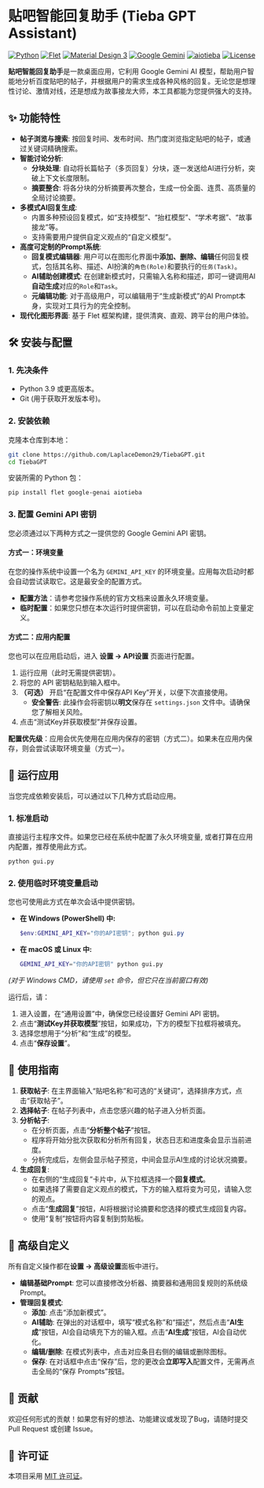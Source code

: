 # 贴吧智能回复助手 (Tieba GPT Assistant)

[![Python](https://img.shields.io/badge/Python-3.9+-blue.svg)](https://www.python.org/)
[![Flet](https://img.shields.io/badge/UI-Flet-green.svg)](https://flet.dev/)
[![Material Design 3](https://img.shields.io/badge/Design-Material%203-blueviolet)](https://m3.material.io/)
[![Google Gemini](https://img.shields.io/badge/AI-Google%20Gemini-purple.svg)](https://ai.google.dev/)
[![aiotieba](https://img.shields.io/badge/API-aiotieba-orange.svg)](https://github.com/lumina37/aiotieba)
[![License](https://img.shields.io/badge/License-MIT-green.svg)](https://opensource.org/licenses/MIT)

**贴吧智能回复助手**是一款桌面应用，它利用 Google Gemini AI 模型，帮助用户智能地分析百度贴吧的帖子，并根据用户的需求生成各种风格的回复。无论您是想理性讨论、激情对线，还是想成为故事接龙大师，本工具都能为您提供强大的支持。

## ✨ 功能特性

*   **帖子浏览与搜索**: 按回复时间、发布时间、热门度浏览指定贴吧的帖子，或通过关键词精确搜索。
*   **智能讨论分析**:
    *   **分块处理**: 自动将长篇帖子（多页回复）分块，逐一发送给AI进行分析，突破上下文长度限制。
    *   **摘要整合**: 将各分块的分析摘要再次整合，生成一份全面、连贯、高质量的全局讨论摘要。
*   **多模式AI回复生成**:
    *   内置多种预设回复模式，如“支持模型”、“抬杠模型”、“学术考据”、“故事接龙”等。
    *   支持需要用户提供自定义观点的“自定义模型”。
*   **高度可定制的Prompt系统**:
    *   **回复模式编辑器**: 用户可以在图形化界面中**添加、删除、编辑**任何回复模式，包括其名称、描述、AI扮演的`角色(Role)`和要执行的`任务(Task)`。
    *   **AI辅助创建模式**: 在创建新模式时，只需输入名称和描述，即可一键调用AI**自动生成**对应的`Role`和`Task`。
    *   **元编辑功能**: 对于高级用户，可以编辑用于“生成新模式”的AI Prompt本身，实现对工具行为的完全控制。
*   **现代化图形界面**: 基于 Flet 框架构建，提供清爽、直观、跨平台的用户体验。

## 🛠️ 安装与配置

### 1. 先决条件

*   Python 3.9 或更高版本。
*   Git (用于获取开发版本号)。

### 2. 安装依赖

克隆本仓库到本地：
```bash
git clone https://github.com/LaplaceDemon29/TiebaGPT.git
cd TiebaGPT
```

安装所需的 Python 包：
```bash
pip install flet google-genai aiotieba
```

### 3. 配置 Gemini API 密钥

您必须通过以下两种方式之一提供您的 Google Gemini API 密钥。

#### 方式一：环境变量

在您的操作系统中设置一个名为 `GEMINI_API_KEY` 的环境变量。应用每次启动时都会自动尝试读取它。这是最安全的配置方式。

*   **配置方法**：请参考您操作系统的官方文档来设置永久环境变量。
*   **临时配置**：如果您只想在本次运行时提供密钥，可以在启动命令前加上变量定义。

#### 方式二：应用内配置

您也可以在应用启动后，进入 **设置 -> API设置** 页面进行配置。

1.  运行应用（此时无需提供密钥）。
2.  将您的 API 密钥粘贴到输入框中。
3.  **（可选）** 开启“在配置文件中保存API Key”开关，以便下次直接使用。
    *   **安全警告**: 此操作会将密钥以**明文**保存在 `settings.json` 文件中。请确保您了解相关风险。
4.  点击“测试Key并获取模型”并保存设置。

**配置优先级**：应用会优先使用在应用内保存的密钥（方式二）。如果未在应用内保存，则会尝试读取环境变量（方式一）。

## 🚀 运行应用

当您完成依赖安装后，可以通过以下几种方式启动应用。

### 1. 标准启动

直接运行主程序文件。如果您已经在系统中配置了永久环境变量, 或者打算在应用内配置，推荐使用此方式。
```bash
python gui.py
```

### 2. 使用临时环境变量启动

您也可使用此方式在单次会话中提供密钥。

*   **在 Windows (PowerShell) 中:**
    ```powershell
    $env:GEMINI_API_KEY="你的API密钥"; python gui.py
    ```
*   **在 macOS 或 Linux 中:**
    ```bash
    GEMINI_API_KEY="你的API密钥" python gui.py
    ```
*(对于 Windows CMD，请使用 `set` 命令，但它只在当前窗口有效)*

运行后，请：
1.  进入设置，在“通用设置”中，确保您已经设置好 Gemini API 密钥。
2.  点击“**测试Key并获取模型**”按钮，如果成功，下方的模型下拉框将被填充。
3.  选择您想用于“分析”和“生成”的模型。
4.  点击“**保存设置**”。

## 📖 使用指南

1.  **获取帖子**: 在主界面输入“贴吧名称”和可选的“关键词”，选择排序方式，点击“获取帖子”。
2.  **选择帖子**: 在帖子列表中，点击您感兴趣的帖子进入分析页面。
3.  **分析帖子**:
    *   在分析页面，点击“**分析整个帖子**”按钮。
    *   程序将开始分批次获取和分析所有回复，状态日志和进度条会显示当前进度。
    *   分析完成后，左侧会显示帖子预览，中间会显示AI生成的讨论状况摘要。
4.  **生成回复**:
    *   在右侧的“生成回复”卡片中，从下拉框选择一个**回复模式**。
    *   如果选择了需要自定义观点的模式，下方的输入框将变为可见，请输入您的观点。
    *   点击“**生成回复**”按钮，AI将根据讨论摘要和您选择的模式生成回复内容。
    *   使用“复制”按钮将内容复制到剪贴板。

## 🔧 高级自定义

所有自定义操作都在**设置 -> 高级设置**面板中进行。

*   **编辑基础Prompt**: 您可以直接修改分析器、摘要器和通用回复规则的系统级Prompt。
*   **管理回复模式**:
    *   **添加**: 点击“添加新模式”。
    *   **AI辅助**: 在弹出的对话框中，填写“模式名称”和“描述”，然后点击“**AI生成**”按钮，AI会自动填充下方的输入框。点击“**AI生成**”按钮，AI会自动优化。
    *   **编辑/删除**: 在模式列表中，点击对应条目右侧的编辑或删除图标。
    *   **保存**: 在对话框中点击“保存”后，您的更改会**立即写入**配置文件，无需再点击全局的“保存 Prompts”按钮。

## 🤝 贡献

欢迎任何形式的贡献！如果您有好的想法、功能建议或发现了Bug，请随时提交 Pull Request 或创建 Issue。

## 📄 许可证

本项目采用 [MIT 许可证](LICENSE)。
